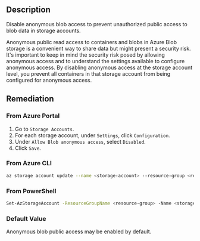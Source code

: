 ## Description

Disable anonymous blob access to prevent unauthorized public access to blob data in storage accounts.

Anonymous public read access to containers and blobs in Azure Blob storage is a convenient way to share data but might present a security risk. It's important to keep in mind the security risk posed by allowing anonymous access and to understand the settings available to configure anonymous access. By disabling anonymous access at the storage account level, you prevent all containers in that storage account from being configured for anonymous access.

## Remediation

### From Azure Portal

1. Go to `Storage Accounts`.
2. For each storage account, under `Settings`, click `Configuration`.
3. Under `Allow Blob anonymous access`, select `Disabled`.
4. Click `Save`.

### From Azure CLI

```bash
az storage account update --name <storage-account> --resource-group <resource-group> --allow-blob-public-access false
```

### From PowerShell

```bash
Set-AzStorageAccount -ResourceGroupName <resource-group> -Name <storage-account> -AllowBlobPublicAccess $false
```

### Default Value

Anonymous blob public access may be enabled by default.

